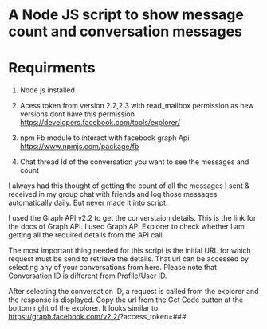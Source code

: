 # A Node JS script to show message count and conversation messages

# Requirments

1) Node js installed

2) Acess token from version 2.2,2.3 with read_mailbox permission as new versions dont have this permission 
https://developers.facebook.com/tools/explorer/

3) npm Fb module to interact with facebook graph Api
https://www.npmjs.com/package/fb

4) Chat thread Id of the conversation you want to see the messages and count



I always had this thought of getting the count of all the messages I sent & received in my group chat with friends and log those messages automatically daily. But never made it into script.

I used the Graph API v2.2 to get the converstaion details. This is the link for the docs of Graph API. I used Graph API Explorer to check whether I am getting all the required details from the API call.

The most important thing needed for this script is the initial URL for which request must be send to retrieve the details. That url can be accessed by selecting any of your conversations from here. Please note that Conversation ID is different from Profile/User ID.

After selecting the conversation ID, a request is called from the explorer and the response is displayed. Copy the url from the Get Code button at the bottom right of the explorer. It looks similar to https://graph.facebook.com/v2.2/<conversationID>?access_token=###
